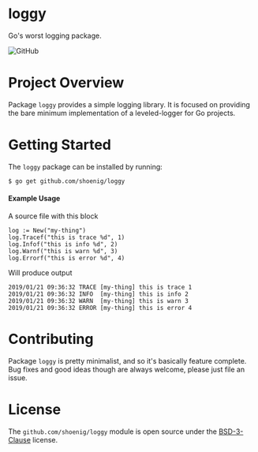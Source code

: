 loggy
=====

Go's worst logging package.

![GitHub](https://img.shields.io/github/license/shoenig/loggy.svg)

# Project Overview

Package `loggy` provides a simple logging library. It is focused on providing
the bare minimum implementation of a leveled-logger for Go projects.

# Getting Started

The `loggy` package can be installed by running:
```
$ go get github.com/shoenig/loggy
```

#### Example Usage
A source file with this block
```golang
log := New("my-thing")
log.Tracef("this is trace %d", 1)
log.Infof("this is info %d", 2)
log.Warnf("this is warn %d", 3)
log.Errorf("this is error %d", 4)
```

Will produce output
```Text
2019/01/21 09:36:32 TRACE [my-thing] this is trace 1
2019/01/21 09:36:32 INFO  [my-thing] this is info 2
2019/01/21 09:36:32 WARN  [my-thing] this is warn 3
2019/01/21 09:36:32 ERROR [my-thing] this is error 4
```

# Contributing

Package `loggy` is pretty minimalist, and so it's basically feature complete.
Bug fixes and good ideas though are always welcome, please just file an issue.

# License

The `github.com/shoenig/loggy` module is open source under the [BSD-3-Clause](LICENSE) license.
